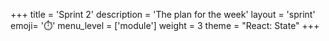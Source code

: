+++
title = 'Sprint 2'
description = 'The plan for the week'
layout = 'sprint'
emoji= '⏱️'
menu_level = ['module']
weight = 3
theme = "React: State"
+++


